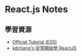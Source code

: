 # React.js Notes

## 學習資源

* [Official Tutorial (ES5)](https://facebook.github.io/react/docs/tutorial.html)
* [kdchang's 從零開始學 ReactJS](https://github.com/kdchang/reactjs101)
